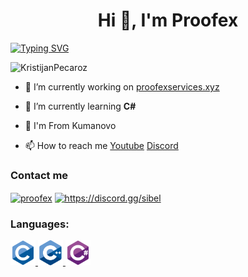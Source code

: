 <h1 align="center">Hi 👋, I'm Proofex</h1>
<a href="https://proofexservices.xyz"><img src="https://readme-typing-svg.demolab.com?font=Fira+Code&pause=1000&random=false&width=435&lines=Proofex" alt="Typing SVG" /></a>
<p align="left"> <img src="https://komarev.com/ghpvc/?username=KristijanPecaroz&label=Profile%20views&color=0e75b6&style=flat" alt="KristijanPecaroz" /> </p>

- 🔭 I’m currently working on [proofexservices.xyz](https://proofexservices.xyz/)
- 🌱 I’m currently learning **C#**
- 🌱 I'm From Kumanovo

- 📫 How to reach me [Youtube](http://youtube.com/@proofex) [Discord](http://discord.gg/wu2zTv78HD)

<h3 align="left">Contact me</h3>
<p align="left">
<a href="https://youtube.com/@proofex" target="blank"><img align="center" src="https://raw.githubusercontent.com/rahuldkjain/github-profile-readme-generator/master/src/images/icons/Social/youtube.svg" alt="proofex" height="30" width="40" /></a>
<a href="https://discord.gg/sibel" target="blank"><img align="center" src="https://raw.githubusercontent.com/rahuldkjain/github-profile-readme-generator/master/src/images/icons/Social/discord.svg" alt="https://discord.gg/sibel" height="30" width="40" /></a>
</p>

<h3 align="left">Languages:</h3>
<p align="left"> <a href="https://www.cprogramming.com/" target="_blank" rel="noreferrer"> <img src="https://raw.githubusercontent.com/devicons/devicon/master/icons/c/c-original.svg" alt="c" width="40" height="40"/> </a> <a href="https://www.w3schools.com/cpp/" target="_blank" rel="noreferrer"> <img 
src="https://raw.githubusercontent.com/devicons/devicon/master/icons/cplusplus/cplusplus-original.svg" alt="cplusplus" width="40" height="40"/> </a> <a href="https://www.w3schools.com/cs/" target="_blank" rel="noreferrer"> <img src="https://raw.githubusercontent.com/devicons/devicon/master/icons/csharp/csharp-original.svg" alt="csharp" width="40" height="40"/> </a> <a href="https://www.w3schools.com/css/" target="_blank" rel="noreferrer"> <img src="https://raw.githubusercontent.com/devicons/devicon/master/icons/css3/css3-
